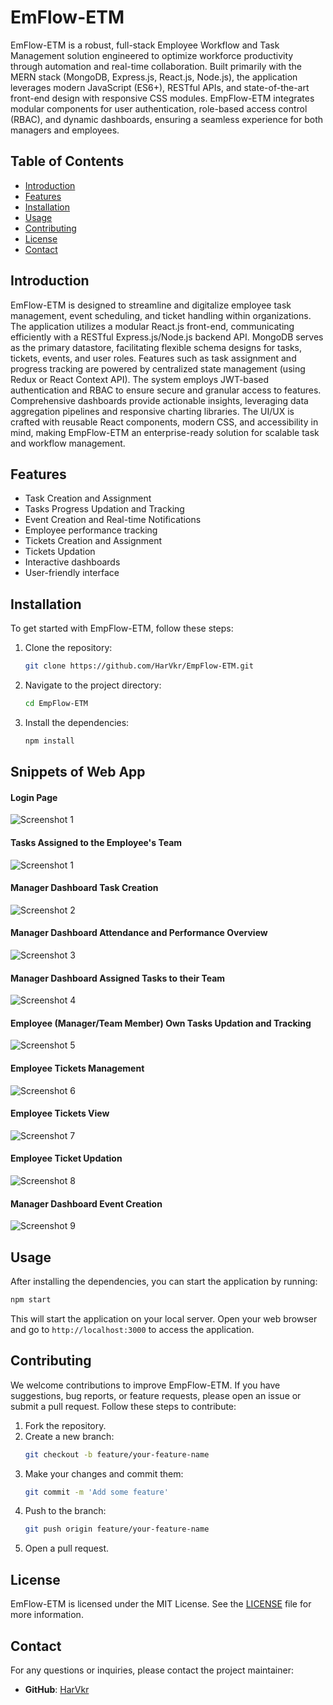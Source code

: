 # EmFlow-ETM

EmFlow-ETM is a robust, full-stack Employee Workflow and Task Management solution engineered to optimize workforce productivity through automation and real-time collaboration. Built primarily with the MERN stack (MongoDB, Express.js, React.js, Node.js), the application leverages modern JavaScript (ES6+), RESTful APIs, and state-of-the-art front-end design with responsive CSS modules. EmpFlow-ETM integrates modular components for user authentication, role-based access control (RBAC), and dynamic dashboards, ensuring a seamless experience for both managers and employees. 

## Table of Contents

- [Introduction](#introduction)
- [Features](#features)
- [Installation](#installation)
- [Usage](#usage)
- [Contributing](#contributing)
- [License](#license)
- [Contact](#contact)

## Introduction

EmFlow-ETM is designed to streamline and digitalize employee task management, event scheduling, and ticket handling within organizations. The application utilizes a modular React.js front-end, communicating efficiently with a RESTful Express.js/Node.js backend API. MongoDB serves as the primary datastore, facilitating flexible schema designs for tasks, tickets, events, and user roles. Features such as task assignment and progress tracking are powered by centralized state management (using Redux or React Context API). The system employs JWT-based authentication and RBAC to ensure secure and granular access to features. Comprehensive dashboards provide actionable insights, leveraging data aggregation pipelines and responsive charting libraries. The UI/UX is crafted with reusable React components, modern CSS, and accessibility in mind, making EmpFlow-ETM an enterprise-ready solution for scalable task and workflow management.

## Features

- Task Creation and Assignment
- Tasks Progress Updation and Tracking
- Event Creation and Real-time Notifications
- Employee performance tracking
- Tickets Creation and Assignment
- Tickets Updation
- Interactive dashboards
- User-friendly interface

## Installation

To get started with EmpFlow-ETM, follow these steps:

1. Clone the repository:
    ```sh
    git clone https://github.com/HarVkr/EmpFlow-ETM.git
    ```
2. Navigate to the project directory:
    ```sh
    cd EmpFlow-ETM
    ```
3. Install the dependencies:
    ```sh
    npm install
    ```

## Snippets of Web App 

#### Login Page
![Screenshot 1](app_images/Login_Page.png)
#### Tasks Assigned to the Employee's Team
![Screenshot 1](app_images/v2/Employee-Team-Tasks.png)
#### Manager Dashboard Task Creation
![Screenshot 2](app_images/v2/Manager-Create-Tasks.png)
#### Manager Dashboard Attendance and Performance Overview
![Screenshot 3](app_images/v2/Manager-Attendance-Tasks-Performance.png)
#### Manager Dashboard Assigned Tasks to their Team
![Screenshot 4](app_images/v2/Manager-Assigned-Tasks.png)
#### Employee (Manager/Team Member) Own Tasks Updation and Tracking
![Screenshot 5](app_images/v2/Manager-Update-Tasks.png)
#### Employee Tickets Management
![Screenshot 6](app_images/v2/Employee-Ticket-Management.png)
#### Employee Tickets View
![Screenshot 7](app_images/v2/Tickets.png)
#### Employee Ticket Updation
![Screenshot 8](app_images/v2/Employee-Ticket-Updation.png)
#### Manager Dashboard Event Creation
![Screenshot 9](app_images/v2/Employee-Event-Display-and-Creation.png)


## Usage

After installing the dependencies, you can start the application by running:

```sh
npm start
```

This will start the application on your local server. Open your web browser and go to `http://localhost:3000` to access the application.

## Contributing

We welcome contributions to improve EmpFlow-ETM. If you have suggestions, bug reports, or feature requests, please open an issue or submit a pull request. Follow these steps to contribute:

1. Fork the repository.
2. Create a new branch:
    ```sh
    git checkout -b feature/your-feature-name
    ```
3. Make your changes and commit them:
    ```sh
    git commit -m 'Add some feature'
    ```
4. Push to the branch:
    ```sh
    git push origin feature/your-feature-name
    ```
5. Open a pull request.

## License

EmFlow-ETM is licensed under the MIT License. See the [LICENSE](LICENSE) file for more information.

## Contact

For any questions or inquiries, please contact the project maintainer:

- **GitHub**: [HarVkr](https://github.com/HarVkr)
